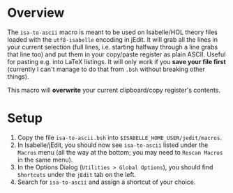 # Overview
The `isa-to-ascii` macro is meant to be used on Isabelle/HOL theory files loaded with the `utf8-isabelle` encoding in jEdit.
It will grab all the lines in your current selection (full lines, i.e. starting halfway through a line grabs that line too) and put them in your copy/paste register as plain ASCII.
Useful for pasting e.g. into LaTeX listings.
It will only work if you **save your file first** (currently I can't manage to do that from `.bsh` without breaking other things).

This macro will **overwrite** your current clipboard/copy register's contents.

# Setup
1. Copy the file `isa-to-ascii.bsh` into `$ISABELLE_HOME_USER/jedit/macros`.
1. In Isabelle/jEdit, you should now see `isa-to-ascii` listed under the `Macros` menu (all the way at the bottom; you may need to `Rescan Macros` in the same menu).
1. In the Options Dialog (`Utilities > Global Options`), you should find `Shortcuts` under the `jEdit` tab on the left.
1. Search for `isa-to-ascii` and assign a shortcut of your choice.
